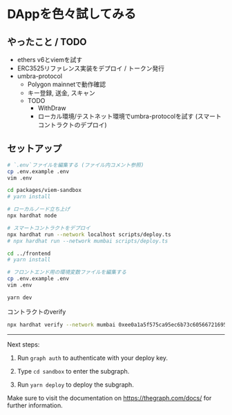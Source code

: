 # DAppを色々試してみる

## やったこと / TODO

- ethers v6とviemを試す
- ERC3525リファレンス実装をデプロイ / トークン発行
- umbra-protocol
  - Polygon mainnetで動作確認
  - キー登録, 送金, スキャン
  - TODO
    - WithDraw
    - ローカル環境/テストネット環境でumbra-protocolを試す (スマートコントラクトのデプロイ)

## セットアップ

```bash
# `.env`ファイルを編集する (ファイル内コメント参照)
cp .env.example .env
vim .env

cd packages/viem-sandbox
# yarn install

# ローカルノード立ち上げ
npx hardhat node

# スマートコントラクトをデプロイ
npx hardhat run --network localhost scripts/deploy.ts
# npx hardhat run --network mumbai scripts/deploy.ts

cd ../frontend
# yarn install

# フロントエンド用の環境変数ファイルを編集する
cp .env.example .env
vim .env

yarn dev

```

コントラクトのverify

```bash
npx hardhat verify --network mumbai 0xee0a1a5f575ca95ec6b73c605667216954c46bb0 0x2d77A7210ffb43DF7Ea8Ac5d3d8d38d06F14a973
```

---

Next steps:

1. Run `graph auth` to authenticate with your deploy key.

2. Type `cd sandbox` to enter the subgraph.

3. Run `yarn deploy` to deploy the subgraph.

Make sure to visit the documentation on https://thegraph.com/docs/ for further information.
